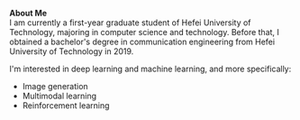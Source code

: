 **About Me**  
I am currently a first-year graduate student of Hefei University of Technology, majoring in computer science and technology. Before that, I obtained a bachelor's degree in communication engineering from Hefei University of Technology in 2019.  
  
I'm interested in deep learning and machine learning, and more specifically:  
* Image generation  
* Multimodal learning  
* Reinforcement learning  

